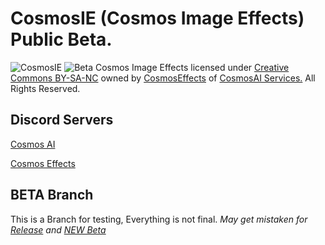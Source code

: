 # CosmosIE (Cosmos Image Effects) Public Beta.
![CosmosIE](https://media.discordapp.net/attachments/1058436364296781914/1058437313300009100/CosmosImageEffectLOGO.png)
![Beta](https://media.discordapp.net/attachments/1059870151719268422/1063728105950294086/Beta.png)
Cosmos Image Effects licensed under [Creative Commons BY-SA-NC](https://github.com/ToxicedIsOnTheLand/CosmosIE/blob/main/LICENSE) owned by [CosmosEffects](https://cosmosai.net/ie/) of [CosmosAI Services.](https://cosmosai.net/cube/) All Rights Reserved.
## Discord Servers
[Cosmos AI](https://cosmosai.net/ie/discord)

[Cosmos Effects](https://cosmosai.net/cube/discord)
## BETA Branch
This is a Branch for testing, Everything is not final.
*May get mistaken for [Release](https://github.com/ToxicedIsOnTheLand/CosmosIE/tree/release) and [NEW Beta](https://github.com/ToxicedIsOnTheLand/CosmosIE/tree/new)*
